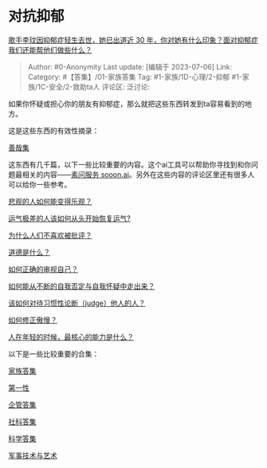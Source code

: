# 对抗抑郁
[歌手李玟因抑郁症轻生去世，她已出道近 30 年，你对她有什么印象？面对抑郁症我们还能帮他们做些什么？](https://www.zhihu.com/question/610553893/answer/3105580601)

> Author: #0-Anonymity
> Last update: [编辑于 2023-07-06]
> Link:
> Category: #【答集】/01-家族答集 
> Tag: #1-家族/1D-心理/2-抑郁 #1-家族/1C-安全/2-救助ta人
> 评论区:
> 泛讨论:

如果你怀疑或担心你的朋友有抑郁症，那么就把这些东西转发到ta容易看到的地方。

这是这些东西的有效性摘录：

[善哉集](https://zhuanlan.zhihu.com/p/638890684)

这东西有几千篇，以下一些比较重要的内容。这个ai工具可以帮助你寻找到和你问题最相关的内容——[素问服务 sooon.ai](https://link.zhihu.com/?target=http%3A//sooon.ai/)。另外在这些内容的评论区里还有很多人可以给你一些参考。

[悲观的人如何能变得乐观？](https://www.zhihu.com/question/266034365/answer/557697304)

[运气极差的人该如何从头开始恢复运气?](https://www.zhihu.com/question/421719141/answer/1481010073)

[为什么人们不喜欢被批评？](https://www.zhihu.com/question/22987136/answer/1434894604)

[道德是什么？](https://www.zhihu.com/question/30536604/answer/1867200559)

[如何正确的审视自己？](https://www.zhihu.com/question/273390297/answer/1839256319)

[如何能从不断的自我否定与自我怀疑中走出来？](https://www.zhihu.com/question/22608645/answer/776241381)

[该如何对待习惯性论断（judge）他人的人？](https://www.zhihu.com/question/35551796/answer/710298376)

[如何修正傲慢？](https://www.zhihu.com/question/265038298/answer/1340599942)

[人在年轻的时候，最核心的能力是什么？](https://www.zhihu.com/question/303482683/answer/1320422809)

以下是一些比较重要的合集：

[家族答集](https://zhihu.com/collection/378738313)

[第一性](https://zhihu.com/collection/369876193)

[企管答集](https://zhihu.com/collection/378738376)

[社科答集](https://zhihu.com/collection/304176992)

[科学答集](https://zhihu.com/collection/304168613)

[军事技术与艺术](https://zhihu.com/collection/373157508)
